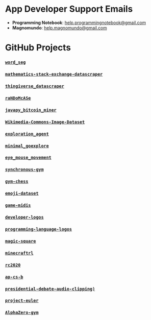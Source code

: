 # App Developer Support Emails
* **Programming Notebook**: help.programmingnotebook@gmail.com
* **Magnomundo**: help.magnomundo@gmail.com

# GitHub Projects

### [`word_seg`](https://github.com/Ryan-Rudes/mathematics-stack-exchange-datascraper)
### [`mathematics-stack-exchange-datascraper`](https://github.com/Ryan-Rudes/mathematics-stack-exchange-datascraper)
### [`thingiverse_datascraper`](https://github.com/Ryan-Rudes/thingiverse_datascraper)
### [`raNDoMcASe`](https://github.com/Ryan-Rudes/raNDoMcASe)
### [`javapy_bitcoin_miner`](https://github.com/Ryan-Rudes/javapy_bitcoin_miner)
### [`Wikimedia-Commons-Image-Dataset`](https://github.com/Ryan-Rudes/Wikimedia-Commons-Image-Dataset)
### [`exploration_agent`](https://github.com/Ryan-Rudes/exploration_agent)
### [`minimal_goexplore`](https://github.com/Ryan-Rudes/minimal_goexplore)
### [`eye_mouse_movement`](https://github.com/Ryan-Rudes/eye_mouse_movement)
### [`synchronous-gym`](https://github.com/Ryan-Rudes/synchronous-gym)
### [`gym-chess`](https://github.com/Ryan-Rudes/gym-chess)
### [`emoji-dataset`](https://github.com/Ryan-Rudes/emoji-dataset)
### [`game-midis`](https://github.com/Ryan-Rudes/game-midis)
### [`developer-logos`](https://github.com/Ryan-Rudes/developer-logos)
### [`programming-language-logos`](https://github.com/Ryan-Rudes/programming-language-logos)
### [`magic-square`](https://github.com/Ryan-Rudes/magic-square)
### [`minecraftrl`](https://github.com/Ryan-Rudes/minecraftrl)
### [`rc2020`](https://github.com/Ryan-Rudes/rc2020)
### [`ap-cs-b`](https://github.com/Ryan-Rudes/ap-cs-b)
### [`presidential-debate-audio-clipping)`](https://github.com/Ryan-Rudes/presidential-debate-audio-clipping)
### [`project-euler`](https://github.com/Ryan-Rudes/project-euler)
### [`AlphaZero-gym`](https://github.com/Ryan-Rudes/AlphaZero-gym)
